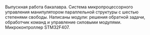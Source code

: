 
 Выпускная работа бакалавра. Система микропроцессорного управления манипулятором параллельной структуры с шестью степенями свободы. Написаны модули: решения обратной задачи, обработчик команд и управление силовыми модулями. Микроконтроллер STM32F407.
